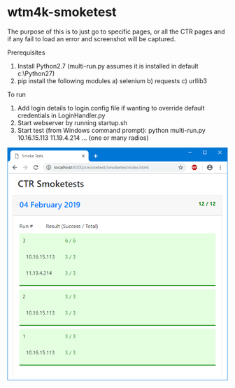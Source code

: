 # wtm4k-smoketest

The purpose of this is to just go to specific pages, or all the CTR pages and if any fail to load an error and screenshot will be captured.

Prerequisites

1) Install Python2.7 (multi-run.py assumes it is installed in default c:\Python27)
2) pip install the following modules
	a) selenium
	b) requests
	c) urllib3

To run

1) Add login details to login.config file if wanting to override default credentials in LoginHandler.py
2) Start webserver by running startup.sh
3) Start test (from Windows command prompt): python multi-run.py 10.16.15.113 11.19.4.214 ... (one or many radios)

![Example application](/smoketest/example.png)
